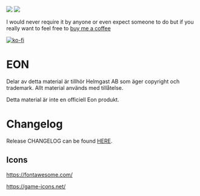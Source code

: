 ![](https://img.shields.io/badge/Foundry-v11-informational) ![](https://img.shields.io/badge/Foundry-v12-informational)

I would never require it by anyone or even expect someone to do but if you really want to feel free to [buy me a coffee](https://ko-fi.com/johanfk) 

[![ko-fi](https://ko-fi.com/img/githubbutton_sm.svg)](https://ko-fi.com/johanfk)

# EON 
Delar av detta material är tillhör Helmgast AB som äger copyright och trademark. Allt material används med tillåtelse. 

Detta material är inte en officiell Eon produkt.


# Changelog
Release CHANGELOG can be found [HERE](https://github.com/JohanFalt/Foundry_WoD20/wiki/Changelog).


## Icons
https://fontawesome.com/

https://game-icons.net/


